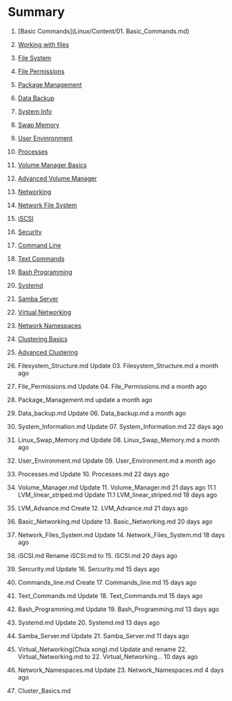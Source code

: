 # Summary
1. [Basic Commands](Linux/Content/01. Basic_Commands.md)
2. [Working with files](./Linux/Content/Working_with_file.md)
3. [File System](./content/filesytem.md)
4. [File Permissions](./content/file_permissions.md)
5. [Package Management](./content/package_management.md)
6. [Data Backup](./content/data_backup.md)
7. [System Info](./content/system_info.md)
8. [Swap Memory](./content/swap_memory.md)
9. [User Envinronment](./content/user_env.md)
10. [Processes](./content/processes.md)
11. [Volume Manager Basics](./content/volume_manager.md)
12. [Advanced Volume Manager](./content/volume_manager_cont.md)
12. [Networking](./content/basic_networking.md)
13. [Network File System](./content/nfs.md)
14. [iSCSI](./content/shared_storage_iscsi.md)
15. [Security](./content/basic_security.md)
16. [Command Line](./content/command_line_prompt.md)
17. [Text Commands](./content/text_commands.md)
18. [Bash Programming](./content/bash_programming.md)
19. [Systemd](./content/systemd.md)
20. [Samba Server](./content/samba_server.md)
21. [Virtual Networking](./content/virtual-networking.md)
22. [Network Namespaces](./content/network-namespaces.md)
23. [Clustering Basics](./content/cluster-basics.md)
24. [Advanced Clustering](./content/cluster-adv.md)

03. Filesystem_Structure.md	Update 03. Filesystem_Structure.md	a month ago
04. File_Permissions.md	Update 04. File_Permissions.md	a month ago
05. Package_Management.md	update	a month ago
06. Data_backup.md	Update 06. Data_backup.md	a month ago
07. System_Information.md	Update 07. System_Information.md	22 days ago
08. Linux_Swap_Memory.md	Update 08. Linux_Swap_Memory.md	a month ago
09. User_Environment.md	Update 09. User_Environment.md	a month ago
10. Processes.md	Update 10. Processes.md	22 days ago
11. Volume_Manager.md	Update 11. Volume_Manager.md	21 days ago
11.1 LVM_linear_striped.md	Update 11.1 LVM_linear_striped.md	18 days ago
12. LVM_Advance.md	Create 12. LVM_Advance.md	21 days ago
13. Basic_Networking.md	Update 13. Basic_Networking.md	20 days ago
14. Network_Files_System.md	Update 14. Network_Files_System.md	18 days ago
15. iSCSI.md	Rename iSCSI.md to 15. iSCSI.md	20 days ago
16. Sercurity.md	Update 16. Sercurity.md	15 days ago
17. Commands_line.md	Create 17. Commands_line.md	15 days ago
18. Text_Commands.md	Update 18. Text_Commands.md	15 days ago
19. Bash_Programming.md	Update 19. Bash_Programming.md	13 days ago
20. Systemd.md	Update 20. Systemd.md	13 days ago
21. Samba_Server.md	Update 21. Samba_Server.md	11 days ago
22. Virtual_Networking(Chưa xong).md	Update and rename 22. Virtual_Networking.md to 22. Virtual_Networking…	10 days ago
23. Network_Namespaces.md	Update 23. Network_Namespaces.md	4 days ago
24. Cluster_Basics.md
